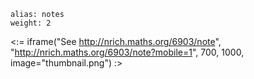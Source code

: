 ````
alias: notes
weight: 2
````

<:= iframe("See http://nrich.maths.org/6903/note", "http://nrich.maths.org/6903/note?mobile=1", 700, 1000, image="thumbnail.png") :>
